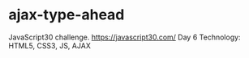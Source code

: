 # ajax-type-ahead
JavaScript30 challenge. https://javascript30.com/ Day 6 
Technology: HTML5, CSS3, JS, AJAX
